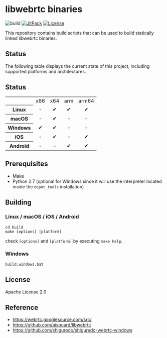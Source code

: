 # libwebrtc binaries

![build](https://github.com/crow-misia/libwebrtc-bin/workflows/build/badge.svg)
[![JitPack](https://jitpack.io/v/crow-misia/libwebrtc-bin.svg)](https://jitpack.io/#crow-misia/libwebrtc-bin)
[![License](https://img.shields.io/github/license/crow-misia/libwebrtc-bin)](LICENSE)

This repository contains build scripts that can be used to build statically linked libwebrtc binaries.

## Status

The following table displays the current state of this project, including
supported platforms and architectures.

## Status

<table>
  <tr>
    <td align="center"></td>
    <td align="center">x86</td>
    <td align="center">x64</td>
    <td align="center">arm</td>
    <td align="center">arm64</td>
  </tr>
  <tr>
    <th align="center">Linux</th>
    <td align="center">-</td>
    <td align="center">✔</td>
    <td align="center">✔</td>
    <td align="center">✔</td>
  </tr>
  <tr>
    <th align="center">macOS</th>
    <td align="center">-</td>
    <td align="center">✔</td>
    <td align="center">-</td>
    <td align="center">-</td>
  </tr>
  <tr>
    <th align="center">Windows</th>
    <td align="center">✔</td>
    <td align="center">✔</td>
    <td align="center">-</td>
    <td align="center">-</td>
  </tr>
  <tr>
    <th align="center">iOS</th>
    <td align="center">-</td>
    <td align="center">✔</td>
    <td align="center">-</td>
    <td align="center">✔</td>
  </tr>
  <tr>
    <th align="center">Android</th>
    <td align="center">-</td>
    <td align="center">-</td>
    <td align="center">✔</td>
    <td align="center">✔</td>
  </tr>
</table>

## Prerequisites

- Make
- Python 2.7 (optional for Windows since it will use the interpreter located
  inside the `depot_tools` installation)

## Building

### Linux / macOS / iOS / Android

```
cd build
make [options] [platform]
```

check `[options]` and `[platform]` by executing `make help`.

### Windows

```
build.windows.bat
```

## License

Apache License 2.0

## Reference

- https://webrtc.googlesource.com/src/
- https://github.com/aisouard/libwebrtc
- https://github.com/shiguredo/shiguredo-webrtc-windows
